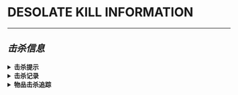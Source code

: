 # DESOLATE KILL INFORMATION  

---  

## *击杀信息*  

<details><summary><b>击杀提示</b></summary>

<img src="src/main/resources/img/img.png" alt="kill tips example">

- 可自定义全服提示或仅在当前世界提示：`只给相同世界的玩家发送信息`
> 鼠标悬浮在物品上可显示物品详细信息
</details>

<details><summary><b>击杀记录</b></summary>

- 记录击杀信息到 `data.yml`
- 可对接 [`Kookbot`](https://github.com/DESOLATE-CRG/DESOLATE-KookBot-MC) 在KOOK频道内查询击杀信息
> 物品需要有Display Name才可记录击杀信息
</details>

<details><summary><b>物品击杀追踪</b></summary>
<p align="center">
<img src="src/main/resources/img/img_1.png" alt="item kill track example" height="300">
</p>

- 记录物品的击杀数并保存显示在lore上
- 对接 [`Vault`](https://github.com/MilkBowl/Vault) 
- command: `/kf killtrack`
> 需要花费经济为物品解锁该功能：更改 `config.yml` 的 `击杀记录` 可自定义解锁该功能需要花费的经济
</details>